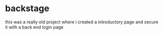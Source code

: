 # backstage
this was a really old project where i created a introductory page and secure it with a back end login page

